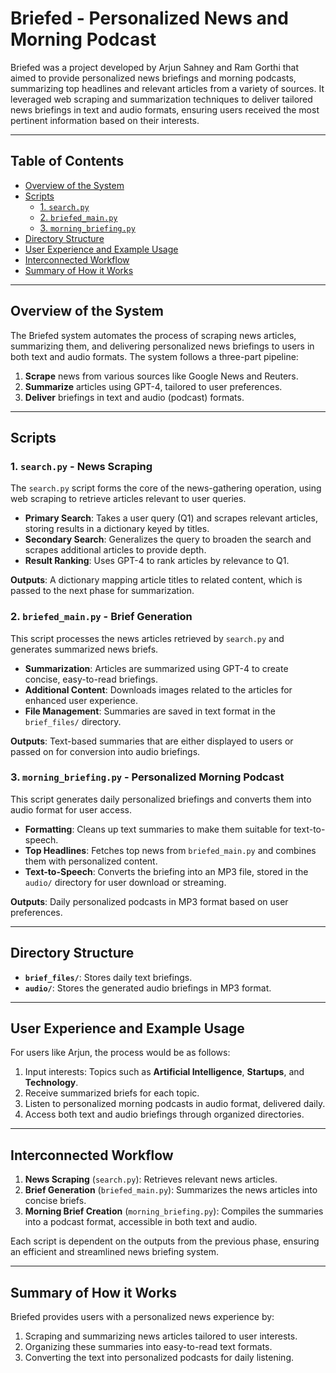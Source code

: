 # Briefed - Personalized News and Morning Podcast

Briefed was a project developed by Arjun Sahney and Ram Gorthi that aimed to provide personalized news briefings and morning podcasts, summarizing top headlines and relevant articles from a variety of sources. It leveraged web scraping and summarization techniques to deliver tailored news briefings in text and audio formats, ensuring users received the most pertinent information based on their interests.

---

## **Table of Contents**
- [Overview of the System](#overview-of-the-system)
- [Scripts](#scripts)
  - [1. `search.py`](#1-searchpy)
  - [2. `briefed_main.py`](#2-briefed_mainpy)
  - [3. `morning_briefing.py`](#3-morning_briefingpy)
- [Directory Structure](#directory-structure)
- [User Experience and Example Usage](#user-experience-and-example-usage)
- [Interconnected Workflow](#interconnected-workflow)
- [Summary of How it Works](#summary-of-how-it-works)

---

## **Overview of the System**
The Briefed system automates the process of scraping news articles, summarizing them, and delivering personalized news briefings to users in both text and audio formats. The system follows a three-part pipeline:

1. **Scrape** news from various sources like Google News and Reuters.
2. **Summarize** articles using GPT-4, tailored to user preferences.
3. **Deliver** briefings in text and audio (podcast) formats.

---

## **Scripts**

### **1. `search.py`** - **News Scraping**
The `search.py` script forms the core of the news-gathering operation, using web scraping to retrieve articles relevant to user queries.

- **Primary Search**: Takes a user query (Q1) and scrapes relevant articles, storing results in a dictionary keyed by titles.
- **Secondary Search**: Generalizes the query to broaden the search and scrapes additional articles to provide depth.
- **Result Ranking**: Uses GPT-4 to rank articles by relevance to Q1.

**Outputs**: A dictionary mapping article titles to related content, which is passed to the next phase for summarization.

### **2. `briefed_main.py`** - **Brief Generation**
This script processes the news articles retrieved by `search.py` and generates summarized news briefs.

- **Summarization**: Articles are summarized using GPT-4 to create concise, easy-to-read briefings.
- **Additional Content**: Downloads images related to the articles for enhanced user experience.
- **File Management**: Summaries are saved in text format in the `brief_files/` directory.

**Outputs**: Text-based summaries that are either displayed to users or passed on for conversion into audio briefings.

### **3. `morning_briefing.py`** - **Personalized Morning Podcast**
This script generates daily personalized briefings and converts them into audio format for user access.

- **Formatting**: Cleans up text summaries to make them suitable for text-to-speech.
- **Top Headlines**: Fetches top news from `briefed_main.py` and combines them with personalized content.
- **Text-to-Speech**: Converts the briefing into an MP3 file, stored in the `audio/` directory for user download or streaming.

**Outputs**: Daily personalized podcasts in MP3 format based on user preferences.

---

## **Directory Structure**
- **`brief_files/`**: Stores daily text briefings.
- **`audio/`**: Stores the generated audio briefings in MP3 format.
  
---

## **User Experience and Example Usage**

For users like Arjun, the process would be as follows:

1. Input interests: Topics such as **Artificial Intelligence**, **Startups**, and **Technology**.
2. Receive summarized briefs for each topic.
3. Listen to personalized morning podcasts in audio format, delivered daily.
4. Access both text and audio briefings through organized directories.

---

## **Interconnected Workflow**
1. **News Scraping** (`search.py`): Retrieves relevant news articles.
2. **Brief Generation** (`briefed_main.py`): Summarizes the news articles into concise briefs.
3. **Morning Brief Creation** (`morning_briefing.py`): Compiles the summaries into a podcast format, accessible in both text and audio.

Each script is dependent on the outputs from the previous phase, ensuring an efficient and streamlined news briefing system.

---

## **Summary of How it Works**

Briefed provides users with a personalized news experience by:
1. Scraping and summarizing news articles tailored to user interests.
2. Organizing these summaries into easy-to-read text formats.
3. Converting the text into personalized podcasts for daily listening.
